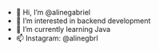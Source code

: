 - 👋 Hi, I’m @alinegabriel
- 👀 I’m interested in backend development
- 🌱 I’m currently learning Java
- 📫 Instagram: @alinegbrl

<!---
alinegabriel/alinegabriel is a ✨ special ✨ repository because its `README.md` (this file) appears on your GitHub profile.
You can click the Preview link to take a look at your changes.
--->
